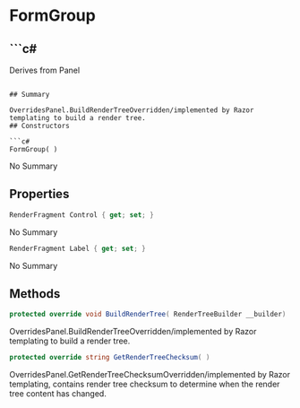 # FormGroup

## ```c#
Derives from Panel
```

## Summary

OverridesPanel.BuildRenderTreeOverridden/implemented by Razor templating to build a render tree.
## Constructors

```c#
FormGroup( ) 
```
No Summary
## Properties

```c#
RenderFragment Control { get; set; } 
```
No Summary
```c#
RenderFragment Label { get; set; } 
```
No Summary
## Methods

```c#
protected override void BuildRenderTree( RenderTreeBuilder __builder) 
```
OverridesPanel.BuildRenderTreeOverridden/implemented by Razor templating to build a render tree.
```c#
protected override string GetRenderTreeChecksum( ) 
```
OverridesPanel.GetRenderTreeChecksumOverridden/implemented by Razor templating, contains render tree checksum to determine when the render tree content has changed.
